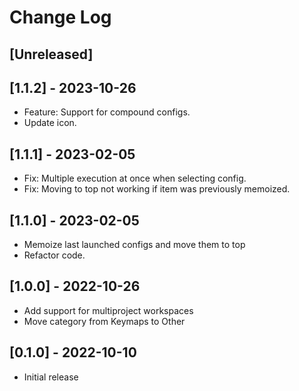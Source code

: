 # Change Log

## [Unreleased]

## [1.1.2] - 2023-10-26
- Feature: Support for compound configs.
- Update icon.

## [1.1.1] - 2023-02-05
- Fix: Multiple execution at once when selecting config.
- Fix: Moving to top not working if item was previously memoized.

## [1.1.0] - 2023-02-05
- Memoize last launched configs and move them to top
- Refactor code.

## [1.0.0] - 2022-10-26
- Add support for multiproject workspaces
- Move category from Keymaps to Other

## [0.1.0] - 2022-10-10
- Initial release
